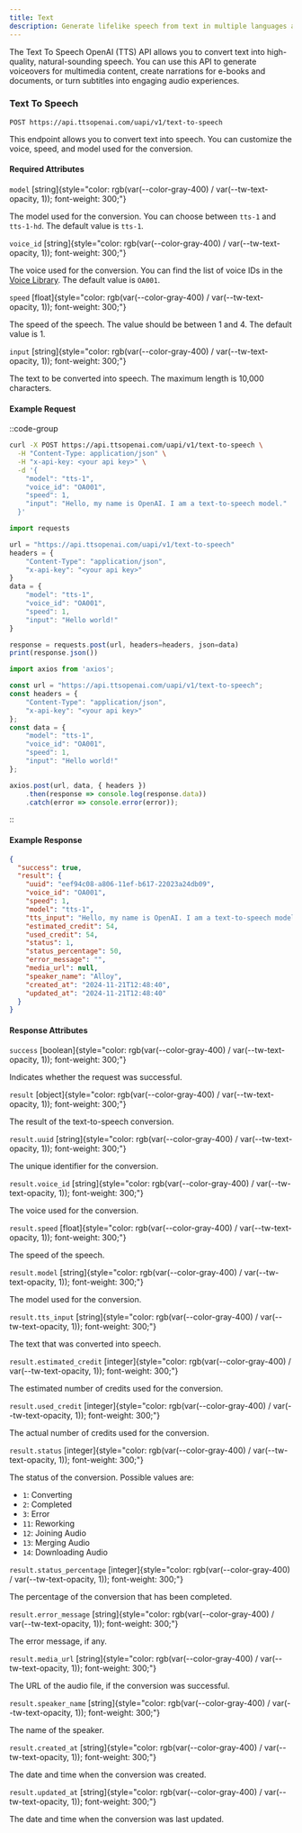 ```yaml
---
title: Text
description: Generate lifelike speech from text in multiple languages and voices.
---
```


The Text To Speech OpenAI (TTS) API allows you to convert text into high-quality, natural-sounding speech. You can use this API to generate voiceovers for multimedia content, create narrations for e-books and documents, or turn subtitles into engaging audio experiences.

### Text To Speech
`POST https://api.ttsopenai.com/uapi/v1/text-to-speech`

This endpoint allows you to convert text into speech. You can customize the voice, speed, and model used for the conversion.

#### Required Attributes
<!-- model	string	chỉ có thể chọn tts-1 hoặc tts-1-hd, mặc định là tts-1	
voice_id	string	tham khảo danh sách voice id ở sheet bên cạnh, mặc định là OA001	
speed	float	từ 1-4, mặc định là 1	
input*	string	max 10000 chars	 -->
<!-- space -->

`model` [string]{style="color: rgb(var(--color-gray-400) / var(--tw-text-opacity, 1)); font-weight: 300;"}

The model used for the conversion. You can choose between `tts-1` and `tts-1-hd`. The default value is `tts-1`.

`voice_id` [string]{style="color: rgb(var(--color-gray-400) / var(--tw-text-opacity, 1)); font-weight: 300;"}

The voice used for the conversion. You can find the list of voice IDs in the [Voice Library](https://ttsopenai.com/voice-library). The default value is `OA001`.

`speed` [float]{style="color: rgb(var(--color-gray-400) / var(--tw-text-opacity, 1)); font-weight: 300;"}

The speed of the speech. The value should be between 1 and 4. The default value is 1.

`input` [string]{style="color: rgb(var(--color-gray-400) / var(--tw-text-opacity, 1)); font-weight: 300;"}

The text to be converted into speech. The maximum length is 10,000 characters.

#### Example Request
::code-group
```bash [terminal]
curl -X POST https://api.ttsopenai.com/uapi/v1/text-to-speech \
  -H "Content-Type: application/json" \
  -H "x-api-key: <your api key>" \
  -d '{
    "model": "tts-1",
    "voice_id": "OA001",
    "speed": 1,
    "input": "Hello, my name is OpenAI. I am a text-to-speech model."
  }'
```

```ts [py]
import requests

url = "https://api.ttsopenai.com/uapi/v1/text-to-speech"
headers = {
    "Content-Type": "application/json",
    "x-api-key": "<your api key>"
}
data = {
    "model": "tts-1",
    "voice_id": "OA001",
    "speed": 1,
    "input": "Hello world!"
}

response = requests.post(url, headers=headers, json=data)
print(response.json())
```

```ts [ts]
import axios from 'axios';

const url = "https://api.ttsopenai.com/uapi/v1/text-to-speech";
const headers = {
    "Content-Type": "application/json",
    "x-api-key": "<your api key>"
};
const data = {
    "model": "tts-1",
    "voice_id": "OA001",
    "speed": 1,
    "input": "Hello world!"
};

axios.post(url, data, { headers })
    .then(response => console.log(response.data))
    .catch(error => console.error(error));
```
::

#### Example Response
```json [Response]
{
  "success": true,
  "result": {
    "uuid": "eef94c08-a806-11ef-b617-22023a24db09",
    "voice_id": "OA001",
    "speed": 1,
    "model": "tts-1",
    "tts_input": "Hello, my name is OpenAI. I am a text-to-speech model.",
    "estimated_credit": 54,
    "used_credit": 54,
    "status": 1,
    "status_percentage": 50,
    "error_message": "",
    "media_url": null,
    "speaker_name": "Alloy",
    "created_at": "2024-11-21T12:48:40",
    "updated_at": "2024-11-21T12:48:40"
  }
}
```

#### Response Attributes

`success` [boolean]{style="color: rgb(var(--color-gray-400) / var(--tw-text-opacity, 1)); font-weight: 300;"}

Indicates whether the request was successful.

`result` [object]{style="color: rgb(var(--color-gray-400) / var(--tw-text-opacity, 1)); font-weight: 300;"}

The result of the text-to-speech conversion.

`result.uuid` [string]{style="color: rgb(var(--color-gray-400) / var(--tw-text-opacity, 1)); font-weight: 300;"}

The unique identifier for the conversion.

`result.voice_id` [string]{style="color: rgb(var(--color-gray-400) / var(--tw-text-opacity, 1)); font-weight: 300;"}

The voice used for the conversion.

`result.speed` [float]{style="color: rgb(var(--color-gray-400) / var(--tw-text-opacity, 1)); font-weight: 300;"}

The speed of the speech.

`result.model` [string]{style="color: rgb(var(--color-gray-400) / var(--tw-text-opacity, 1)); font-weight: 300;"}

The model used for the conversion.

`result.tts_input` [string]{style="color: rgb(var(--color-gray-400) / var(--tw-text-opacity, 1)); font-weight: 300;"}

The text that was converted into speech.

`result.estimated_credit` [integer]{style="color: rgb(var(--color-gray-400) / var(--tw-text-opacity, 1)); font-weight: 300;"}

The estimated number of credits used for the conversion.

`result.used_credit` [integer]{style="color: rgb(var(--color-gray-400) / var(--tw-text-opacity, 1)); font-weight: 300;"}

The actual number of credits used for the conversion.

`result.status` [integer]{style="color: rgb(var(--color-gray-400) / var(--tw-text-opacity, 1)); font-weight: 300;"}

The status of the conversion. Possible values are:

<!-- CONVERTING = 1
JOINING_AUDIO = 12
MERGING_AUDIO = 13
DOWNLOADING_AUDIO = 14
REWORKING = 11
COMPLETED = 2
ERROR = 3 -->

- `1`: Converting
- `2`: Completed
- `3`: Error
- `11`: Reworking
- `12`: Joining Audio
- `13`: Merging Audio
- `14`: Downloading Audio

`result.status_percentage` [integer]{style="color: rgb(var(--color-gray-400) / var(--tw-text-opacity, 1)); font-weight: 300;"}

The percentage of the conversion that has been completed.

`result.error_message` [string]{style="color: rgb(var(--color-gray-400) / var(--tw-text-opacity, 1)); font-weight: 300;"}

The error message, if any.

`result.media_url` [string]{style="color: rgb(var(--color-gray-400) / var(--tw-text-opacity, 1)); font-weight: 300;"}

The URL of the audio file, if the conversion was successful.

`result.speaker_name` [string]{style="color: rgb(var(--color-gray-400) / var(--tw-text-opacity, 1)); font-weight: 300;"}

The name of the speaker.

`result.created_at` [string]{style="color: rgb(var(--color-gray-400) / var(--tw-text-opacity, 1)); font-weight: 300;"}

The date and time when the conversion was created.

`result.updated_at` [string]{style="color: rgb(var(--color-gray-400) / var(--tw-text-opacity, 1)); font-weight: 300;"}

The date and time when the conversion was last updated.
